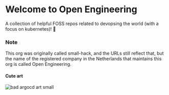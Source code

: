 # Welcome to Open Engineering

A collection of helpful FOSS repos related to devopsing the world (with a focus on kubernetes)! 🎉

### Note
This org was originally called small-hack, and the URLs still reflect that, but the name of the registered company in the Netherlands that maintains this org is called Open Engineering.

#### Cute art

![bad argocd art small](https://github.com/small-hack/.github/assets/2389292/d1d2db0d-3252-4f8b-9cf6-85b96b66f7ba)
